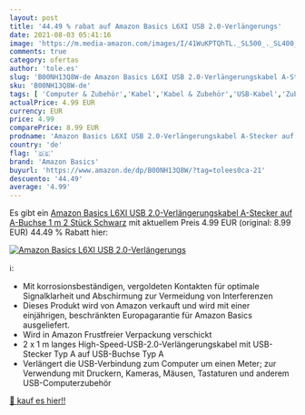 ```yaml
---
layout: post
title: '44.49 % rabat auf Amazon Basics L6XI USB 2.0-Verlängerungs'
date: 2021-08-03 05:41:16
image: 'https://m.media-amazon.com/images/I/41WuKPTQhTL._SL500_._SL400_.jpg'
comments: true
category: ofertas
author: 'tole.es'
slug: 'B00NH13Q8W-de Amazon Basics L6XI USB 2.0-Verlängerungskabel A-Stecker...'
sku: 'B00NH13Q8W-de'
tags: [ 'Computer & Zubehör','Kabel','Kabel & Zubehör','USB-Kabel','Zubehör','amazon basics', ]
actualPrice: 4.99 EUR
currency: EUR
price: 4.99
comparePrice: 8.99 EUR
prodname: 'Amazon Basics L6XI USB 2.0-Verlängerungskabel A-Stecker auf A-Buchse  1 m  2 Stück  Schwarz'
country: 'de'
flag: '🇩🇪'
brand: 'Amazon Basics'
buyurl: 'https://www.amazon.de/dp/B00NH13Q8W/?tag=tolees0ca-21'
descuento: '44.49'
average: '4.99'
---
```


Es gibt ein [Amazon Basics L6XI USB 2.0-Verlängerungskabel A-Stecker auf A-Buchse  1 m  2 Stück  Schwarz](https://www.amazon.de/dp/B00NH13Q8W/?tag=tolees0ca-21) mit aktuellem Preis 4.99 EUR (original: 8.99 EUR) 44.49 % Rabatt hier:

[![Amazon Basics L6XI USB 2.0-Verlängerungs](https://m.media-amazon.com/images/I/41WuKPTQhTL._SL500_._SL400_.jpg)](https://www.amazon.de/dp/B00NH13Q8W/?tag=tolees0ca-21)

ℹ️:

- Mit korrosionsbeständigen, vergoldeten Kontakten für optimale Signalklarheit und Abschirmung zur Vermeidung von Interferenzen
- Dieses Produkt wird von Amazon verkauft und wird mit einer einjährigen, beschränkten Europagarantie für Amazon Basics ausgeliefert.
- Wird in Amazon Frustfreier Verpackung verschickt
- 2 x 1 m langes High-Speed-USB-2.0-Verlängerungskabel mit USB-Stecker Typ A auf USB-Buchse Typ A
- Verlängert die USB-Verbindung zum Computer um einen Meter; zur Verwendung mit Druckern, Kameras, Mäusen, Tastaturen und anderem USB-Computerzubehör

[🛒 kauf es hier!!](https://www.amazon.de/dp/B00NH13Q8W/?tag=tolees0ca-21)
